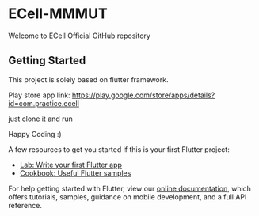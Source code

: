 # ECell-MMMUT

Welcome to ECell Official GitHub repository

## Getting Started

This project is solely based on flutter framework.

Play store app link: https://play.google.com/store/apps/details?id=com.practice.ecell

just clone it and run

Happy Coding :)



A few resources to get you started if this is your first Flutter project:

- [Lab: Write your first Flutter app](https://flutter.dev/docs/get-started/codelab)
- [Cookbook: Useful Flutter samples](https://flutter.dev/docs/cookbook)

For help getting started with Flutter, view our
[online documentation](https://flutter.dev/docs), which offers tutorials,
samples, guidance on mobile development, and a full API reference.
